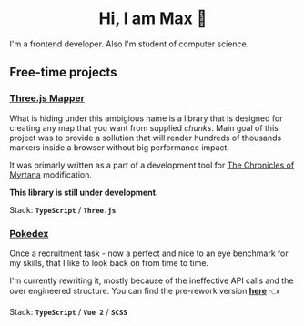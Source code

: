 # <center> Hi, I am Max 👋 </center>

I'm a frontend developer. Also I'm student of computer science.

## Free-time projects

### [Three.js Mapper](https://github.com/maksymilian-lakomy/three-js-map-vue-js-redo)

What is hiding under this ambigious name is a library that is designed for creating any map that you want from supplied _chunks_. Main goal of this project was to provide a sollution that will render hundreds of thousands markers inside a browser without big performance impact.

It was primarly written as a part of a development tool for [The Chronicles of Myrtana](https:/kronikimyrtany.pl/index_en.html) modification.

**This library is still under development.**

Stack: **`TypeScript`** / **`Three.js`**

### [Pokedex](https://github.com/maksymilian-lakomy/pokedex)

Once a recruitment task - now a perfect and nice to an eye benchmark for my skills, that I like to look back on from time to time.

I'm currently rewriting it, mostly because of the ineffective API calls and the over engineered structure. You can find the pre-rework version **[here](http://pokedex.maksymilianlakomy.pl)** 👈

Stack: **`TypeScript`** / **`Vue 2`** / **`SCSS`**

<!--
**maksymilian-lakomy/maksymilian-lakomy** is a ✨ _special_ ✨ repository because its `README.md` (this file) appears on your GitHub profile.

Here are some ideas to get you started:

- 🔭 I’m currently working on ...
- 🌱 I’m currently learning ...
- 👯 I’m looking to collaborate on ...
- 🤔 I’m looking for help with ...
- 💬 Ask me about ...
- 📫 How to reach me: ...
- 😄 Pronouns: ...
- ⚡ Fun fact: ...
-->
